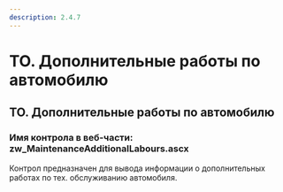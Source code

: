 ```yaml
---
description: 2.4.7
---
```


# ТО. Дополнительные работы по автомобилю

## ТО. Дополнительные работы по автомобилю

### Имя контрола в веб-части: zw\_MaintenanceAdditionalLabours.ascx

Контрол предназначен для вывода информации о дополнительных работах по тех. обслуживанию автомобиля.

